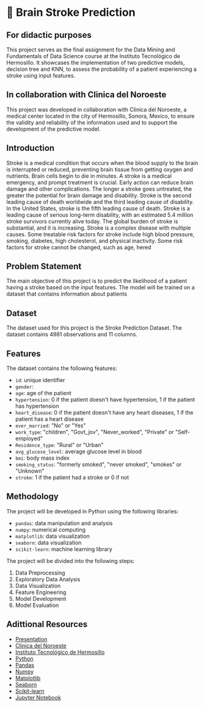 # 🧠 Brain Stroke Prediction
## For didactic purposes
This project serves as the final assignment for the Data Mining and Fundamentals of Data Science course at the Instituto Tecnológico de Hermosillo. It showcases the implementation of two predictive models, decision tree and KNN, to assess the probability of a patient experiencing a stroke using input features.

## In collaboration with Clinica del Noroeste
This project was developed in collaboration with Clinica del Noroeste, a medical center located in the city of Hermosillo, Sonora, Mexico, to ensure the validity and reliability of the information used and to support the development of the predictive model.

## Introduction
Stroke is a medical condition that occurs when the blood supply to the brain is interrupted or reduced, preventing brain tissue from getting oxygen and nutrients. Brain cells begin to die in minutes. A stroke is a medical emergency, and prompt treatment is crucial. Early action can reduce brain damage and other complications. The longer a stroke goes untreated, the greater the potential for brain damage and disability. Stroke is the second leading cause of death worldwide and the third leading cause of disability. In the United States, stroke is the fifth leading cause of death. Stroke is a leading cause of serious long-term disability, with an estimated 5.4 million stroke survivors currently alive today. The global burden of stroke is substantial, and it is increasing. Stroke is a complex disease with multiple causes. Some treatable risk factors for stroke include high blood pressure, smoking, diabetes, high cholesterol, and physical inactivity. Some risk factors for stroke cannot be changed, such as age, hered

## Problem Statement
The main objective of this project is to predict the likelihood of a patient having a stroke based on the input features. The model will be trained on a dataset that contains information about patients

## Dataset
The dataset used for this project is the Stroke Prediction Dataset. The dataset contains 4981 observations and 11 columns.

## Features
The dataset contains the following features:
- `id`: unique identifier
- `gender`:
- `age`: age of the patient
- `hypertension`: 0 if the patient doesn't have hypertension, 1 if the patient has hypertension
- `heart_disease`: 0 if the patient doesn't have any heart diseases, 1 if the patient has a heart disease
- `ever_married`: "No" or "Yes"
- `work_type`: "children", "Govt_jov", "Never_worked", "Private" or "Self-employed"
- `Residence_type`: "Rural" or "Urban"
- `avg_glucose_level`: average glucose level in blood
- `bmi`: body mass index
- `smoking_status`: "formerly smoked", "never smoked", "smokes" or "Unknown"
- `stroke`: 1 if the patient had a stroke or 0 if not

## Methodology
The project will be developed in Python using the following libraries:
- `pandas`: data manipulation and analysis
- `numpy`: numerical computing
- `matplotlib`: data visualization
- `seaborn`: data visualization
- `scikit-learn`: machine learning library

The project will be divided into the following steps:
1. Data Preprocessing
2. Exploratory Data Analysis
3. Data Visualization
4. Feature Engineering
5. Model Development
6. Model Evaluation

## Adittional Resources
- [Presentation](https://drive.google.com/file/d/1z3sWGAz_5pBsRBT0iU9CNFnyivHsCdMQ/view?usp=sharing)
- [Clinica del Noroeste](https://www.clinicadelnoroeste.com/)
- [Instituto Tecnológico de Hermosillo](https://www.ith.mx/)
- [Python](https://www.python.org/)
- [Pandas](https://pandas.pydata.org/)
- [Numpy](https://numpy.org/)
- [Matplotlib](https://matplotlib.org/)
- [Seaborn](https://seaborn.pydata.org/)
- [Scikit-learn](https://scikit-learn.org/stable/)
- [Jupyter Notebook](https://jupyter.org/)

